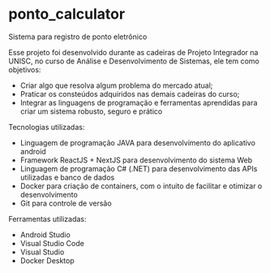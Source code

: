 # ponto_calculator
Sistema para registro de ponto eletrônico

Esse projeto foi desenvolvido durante as cadeiras de Projeto Integrador na UNISC, no curso de Análise e Desenvolvimento de Sistemas, ele tem como objetivos:
- Criar algo que resolva algum problema do mercado atual;
- Praticar os consteúdos adquiridos nas demais cadeiras do curso;
- Integrar as linguagens de programação e ferramentas aprendidas para criar um sistema robusto, seguro e prático

Tecnologias utilizadas:
- Linguagem de programação JAVA para desenvolvimento do aplicativo android
- Framework ReactJS + NextJS para desenvolvimento do sistema Web
- Linguagem de programação C# (.NET) para desenvolvimento das APIs utilizadas e banco de dados
- Docker para criação de containers, com o intuito de facilitar e otimizar o desenvolvimento
- Git para controle de versão

Ferramentas utilizadas:
- Android Studio
- Visual Studio Code
- Visual Studio
- Docker Desktop
